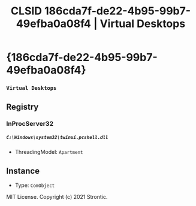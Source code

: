 ﻿---
title: "CLSID 186cda7f-de22-4b95-99b7-49efba0a08f4 | Virtual Desktops"
excerpt: What is COM-Object CLSID 186cda7f-de22-4b95-99b7-49efba0a08f4?
---

# {186cda7f-de22-4b95-99b7-49efba0a08f4}

### `Virtual Desktops`

## Registry


### InProcServer32

##### `C:\Windows\system32\twinui.pcshell.dll`
* ThreadingModel: `Apartment`

## Instance

* Type: `ComObject`

MIT License. Copyright (c) 2021 Strontic.


